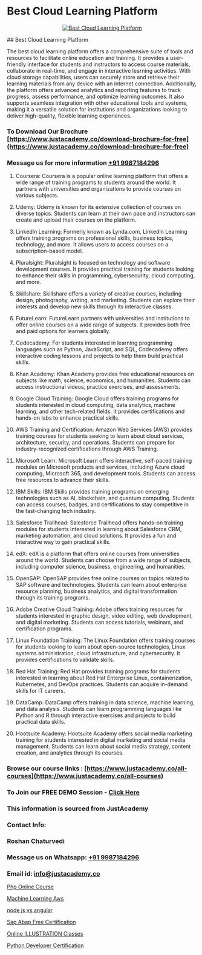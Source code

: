 # Best Cloud Learning Platform

<p align="center">
  <a href="https://justacademy.co/all-courses">
    <img src="https://i.ibb.co/FJQ9DDy/cloud-computing.webp" alt="Best Cloud Learning Platform">
  </a>
</p>
## Best Cloud Learning Platform

The best cloud learning platform offers a comprehensive suite of tools and resources to facilitate online education and training. It provides a user-friendly interface for students and instructors to access course materials, collaborate in real-time, and engage in interactive learning activities. With cloud storage capabilities, users can securely store and retrieve their learning materials from any device with an internet connection. Additionally, the platform offers advanced analytics and reporting features to track progress, assess performance, and optimize learning outcomes. It also supports seamless integration with other educational tools and systems, making it a versatile solution for institutions and organizations looking to deliver high-quality, flexible learning experiences.
### To Download Our Brochure [https://www.justacademy.co/download-brochure-for-free](https://www.justacademy.co/download-brochure-for-free)
### Message us for more information [+91 9987184296](https://api.whatsapp.com/send?phone=919987184296)
1) Coursera: Coursera is a popular online learning platform that offers a wide range of training programs to students around the world. It partners with universities and organizations to provide courses on various subjects.

2) Udemy: Udemy is known for its extensive collection of courses on diverse topics. Students can learn at their own pace and instructors can create and upload their courses on the platform.

3) LinkedIn Learning: Formerly known as Lynda.com, LinkedIn Learning offers training programs on professional skills, business topics, technology, and more. It allows users to access courses on a subscription-based model.

4) Pluralsight: Pluralsight is focused on technology and software development courses. It provides practical training for students looking to enhance their skills in programming, cybersecurity, cloud computing, and more.

5) Skillshare: Skillshare offers a variety of creative courses, including design, photography, writing, and marketing. Students can explore their interests and develop new skills through its interactive classes.

6) FutureLearn: FutureLearn partners with universities and institutions to offer online courses on a wide range of subjects. It provides both free and paid options for learners globally.

7) Codecademy: For students interested in learning programming languages such as Python, JavaScript, and SQL, Codecademy offers interactive coding lessons and projects to help them build practical skills.

8) Khan Academy: Khan Academy provides free educational resources on subjects like math, science, economics, and humanities. Students can access instructional videos, practice exercises, and assessments.

9) Google Cloud Training: Google Cloud offers training programs for students interested in cloud computing, data analytics, machine learning, and other tech-related fields. It provides certifications and hands-on labs to enhance practical skills.

10) AWS Training and Certification: Amazon Web Services (AWS) provides training courses for students seeking to learn about cloud services, architecture, security, and operations. Students can prepare for industry-recognized certifications through AWS Training.

11) Microsoft Learn: Microsoft Learn offers interactive, self-paced training modules on Microsoft products and services, including Azure cloud computing, Microsoft 365, and development tools. Students can access free resources to advance their skills.

12) IBM Skills: IBM Skills provides training programs on emerging technologies such as AI, blockchain, and quantum computing. Students can access courses, badges, and certifications to stay competitive in the fast-changing tech industry.

13) Salesforce Trailhead: Salesforce Trailhead offers hands-on training modules for students interested in learning about Salesforce CRM, marketing automation, and cloud solutions. It provides a fun and interactive way to gain practical skills.

14) edX: edX is a platform that offers online courses from universities around the world. Students can choose from a wide range of subjects, including computer science, business, engineering, and humanities.

15) OpenSAP: OpenSAP provides free online courses on topics related to SAP software and technologies. Students can learn about enterprise resource planning, business analytics, and digital transformation through its training programs.

16) Adobe Creative Cloud Training: Adobe offers training resources for students interested in graphic design, video editing, web development, and digital marketing. Students can access tutorials, webinars, and certification programs.

17) Linux Foundation Training: The Linux Foundation offers training courses for students looking to learn about open-source technologies, Linux systems administration, cloud infrastructure, and cybersecurity. It provides certifications to validate skills.

18) Red Hat Training: Red Hat provides training programs for students interested in learning about Red Hat Enterprise Linux, containerization, Kubernetes, and DevOps practices. Students can acquire in-demand skills for IT careers.

19) DataCamp: DataCamp offers training in data science, machine learning, and data analysis. Students can learn programming languages like Python and R through interactive exercises and projects to build practical data skills.

20) Hootsuite Academy: Hootsuite Academy offers social media marketing training for students interested in digital marketing and social media management. Students can learn about social media strategy, content creation, and analytics through its courses.

### Browse our course links : [https://www.justacademy.co/all-courses](https://www.justacademy.co/all-courses) 
### To Join our FREE DEMO Session - [Click Here](https://www.justacademy.co/register-for-course-demo)


### This information is sourced from JustAcademy
### Contact Info:
### Roshan Chaturvedi
### Message us on Whatsapp: [+91 9987184296](https://api.whatsapp.com/send?phone=919987184296)
### Email id: [info@justacademy.co](mailto:info@justacademy.co)
                
[Php Online Course](https://www.linkedin.com/pulse/php-online-course-justacademy-chicago-waoqf?trackingId=Nrf0dTyiI1m2ScbDnb%2BzaA%3D%3D&lipi=urn%3Ali%3Apage%3Ad_flagship3_company_admin%3BbTJRO6qqRWqOeqPKnJNhBw%3D%3D)

[Machine Learning Aws](https://www.linkedin.com/pulse/machine-learning-aws-justacademy-ahmedabad-zod8e?trackingId=nQ8kh8%2BjsQMsg1KBfddHcg%3D%3D&lipi=urn%3Ali%3Apage%3Ad_flagship3_company_admin%3BejZbnVSUSciRC3KGqYoFiw%3D%3D)

[node js vs angular](https://medium.com/@mahi3106/node-js-vs-angular-cd44d27e8a5e)

[Sap Abap Free Certification](https://medium.com/@justacademytraining/sap-abap-free-certification-0e15ddb3bae9)

[Online ILLUSTRATION Classes](https://justacademyin.github.io/justacademy/online-illustration-classes)

[Python Developer Certification](https://justacademyin.github.io/justacademy/python-developer-certification)

